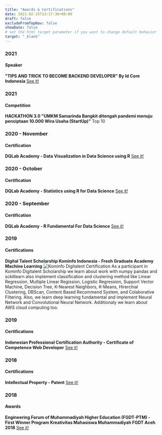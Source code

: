 ```yaml
---
title: "Awards & Certifications"
date: 2021-02-15T13:17:30+08:00
draft: false
excludeFromTopNav: false
showDate: false
# set the html target parameter if you want to change default behavior
target: "_blank"
---
```

### 2021
#### Speaker
**"TIPS AND TRICK TO BECOME BACKEND DEVELOPER" By Id Core Indonesia**
[See it!](/image/content/page/awards/filecertificate_3316299562837449541_445.pdf)

### 2021 
#### Competition
**HACKATHON 3.0 "UMKM Samarinda Bangkit ditengah pandemi menuju penciptaan 10.000 Wira Usaha (StartUp)"**
Top 10

### 2020 - November
#### Certification
**DQLab Academy - Data Visualization in Data Science using R**
[See it!](/image/content/page/awards/certificate-Data-Visualization-in-Data-Science-using-R.pdf)


### 2020 - October
#### Certification
**DQLab Academy - Statistics using R for Data Science**
[See it!](/image/content/page/awards/certificate-Statistics-using-R-for-Data-Science.pdf)

### 2020 - September
#### Certification
**DQLab Academy - R Fundamental For Data Science**
[See it!](/image/content/page/awards/certificate-R-Fundamental-for-Data-Science.pdf)


### 2019
#### Certifications
**Digital Talent Scholarship Kominfo Indonesia - Fresh Graduate Academy Machine Learning**
![Kominfo Digitalent Certification](/image/content/page/awards/digitalent.jpg)
As a participant in Kominfo Digitalent Scholarship we learn about work with numpy pandas and sckitlearn also implement classification and clustering method like Linear Regression, Multiple Linear Regission, Logistic Regression, Support Vector Machine, Decision Tree, K-Nearest Neighbors, K-Means, Hirerchial Clustering, DBScan, Content Based Recommend System, and Colaborative Filtering. Also, we learn deep learning fundamental and implement Neural Network and Convolutional Neural Network. Additionaly we learn about AWS cloud computing too.

### 2019
#### Certifications
**Indonesian Professional Certification Authority - Certificate of Competence Web Developer**
[See it!](/image/content/page/awards/Sertifikat_Kompetensi_Pengembang_Web.pdf)

### 2018
#### Certifications
**Intellectual Property - Patent**
[See it!](/image/content/page/awards/sertifikat_HakCipta_EC00201946057.pdf)


### 2018
#### Awards
**Engineering Forum of Muhammadiyah Higher Education (FGDT-PTM) - First Winner Program Kreativitas Mahasiswa Muhammadiyah FGDT Aceh 2018**
[See it!](http://www.umm.ac.id/id/berita/safety-watch-alat-deteksi-denyut-jantung-cegah-kecelakaan-akibat-mengantuk-buatan-mahasiswa-umm.html)